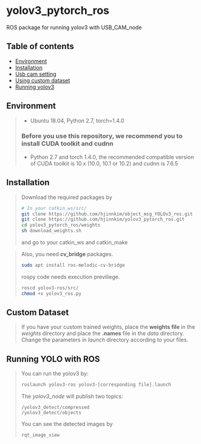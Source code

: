# yolov3_pytorch_ros
ROS package for running yolov3 with USB_CAM_node

## Table of contents
  - [Environment](#Environment)
  - [Installation](#Installation)
  - [Usb cam setting](#camera-device-check)
  - [Using custom dataset](#custom-dataset)
  - [Running yolov3](#running-yolo-with-ros)

## Environment
> - Ubuntu 18.04, Python 2.7, torch=1.4.0
> ### Before you use this repository, we recommend you to install CUDA toolkit and cudnn
> - Python 2.7 and torch 1.4.0, the recommended compatible version of CUDA toolkit is  10.x (10.0, 10.1 or 10.2) and cudnn is 7.6.5

## Installation
> Download the required packages by 
> ```bash
> # In your catkin_ws/src/
> git clone https://github.com/hjinnkim/object_msg_YOLOv3_ros.git
> git clone https://github.com/hjinnkim/yolov3_pytorch_ros.git
> cd yolov3_pytorch_ros/weights
> sh download_weights.sh
> ```
> and go to your catkin_ws and catkin_make


> Also, you need **cv_bridge** packages.
> ```bash
> sudo apt install ros-melodic-cv-bridge
> ```
> rospy code needs execution previliege.
> ```bash
> roscd yolov3-ros/src/
> chmod +x yolov3_ros.py
> ```

## Custom Dataset
> If you have your custom trained weights, place the **weights file** in the *weights* directory and place the **.names** file in the *data* directory.
> Change the parameters in *launch* directory according to your files.

## Running YOLO with ROS
> You can run the yolov3 by:
> ```bash
> roslaunch yolov3-ros yolov3-[corresponding file].launch
> ```
> The *yolov3_node* will publish two topics:
> ```shell
> /yolov3_detect/compressed
> /yolov3_detect/objects
> ```
> You can see the detected images by
> ```shell
> rqt_image_view
> ```

